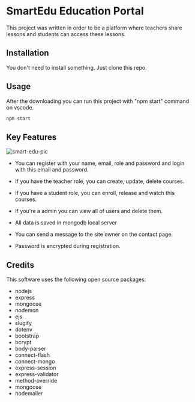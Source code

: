 # SmartEdu Education Portal

This project was written in order to be a platform where teachers share lessons and students can access these lessons. 

## Installation

You don't need to install something. Just clone this repo.

## Usage
After the downloading you can run this project with "npm start" command on vscode.

```bash
npm start
```

## Key Features

![smart-edu-pic](https://github.com/kutaymalik/smart-edu-education-portal/assets/56682209/37e8c339-dad1-4acc-914b-702338f2a5b2)

- You can register with your name, email, role and password and login with this email and password.

- If you have the teacher role, you can create, update, delete courses.

- If you have a student role, you can enroll, release and watch this courses.

- If you're a admin you can view all of users and delete them.

- All data is saved in mongodb local server

- You can send a message to the site owner on the contact page.

- Password is encrypted during registration.

## Credits

This software uses the following open source packages:

- nodejs
- express
- mongoose
- nodemon
- ejs
- slugify
- dotenv
- bootstrap
- bcrypt
- body-parser
- connect-flash
- connect-mongo
- express-session
- express-validator
- method-override
- mongoose
- nodemailer
